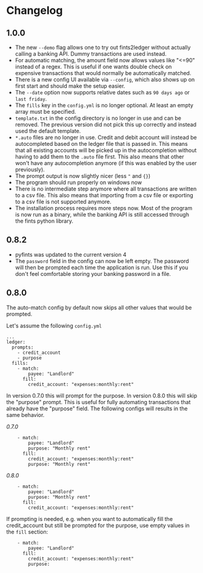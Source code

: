 # Changelog

## 1.0.0
* The new `--demo` flag allows one to try out fints2ledger without actually calling a banking API. Dummy transactions are used instead.
* For automatic matching, the amount field now allows values like "<=90" instead of a regex. This is useful if one wants double check on expensive transactions that would normally be automatically matched.
* There is a new config UI available via `--config`, which also shows up on first start and should make the setup easier.
* The `--date` option now supports relative dates such as `90 days ago` or `last friday`.
* The `fills` key in the `config.yml` is no longer optional. At least an empty array must be specified.
* `template.txt` in the config directory is no longer in use and can be removed. The previous version did not pick this up correctly and instead used the default template.
* `*.auto` files are no longer in use. Credit and debit account will instead be autocompleted based on the ledger file that is passed in. This means that all existing accounts will be picked up in the autocompletion without having to add them to the `.auto` file first. This also means that other won't have any autocompletion anymore (if this was enabled by the user previously).
* The prompt output is now slightly nicer (less `"` and `{}`)
* The program should run properly on windows now
* There is no intermediate step anymore where all transactions are written to a csv file. This also means that importing from a csv file or exporting to a csv file is not supported anymore.
* The installation process requires more steps now. Most of the program is now run as a binary, while the banking API is still accessed through the fints python library.

## 0.8.2

* pyfints was updated to the current version 4
* The `password` field in the config can now be left empty. The password will then be prompted each time the application is run. Use this if you don't feel comfortable storing your banking password in a file.

## 0.8.0

The auto-match config by default now skips all other values that would be prompted.


Let's assume the following `config.yml`
```
...
ledger:
  prompts: 
    - credit_account
    - purpose
  fills:
    - match:
        payee: "Landlord"
      fill:
        credit_account: "expenses:monthly:rent"
```
In version 0.7.0 this will prompt for the purpose. In version 0.8.0 this will skip the "purpose" prompt.
This is useful for fully automating transactions that already have the "purpose" field. The following configs will results in the same behavior.

_0.7.0_
```
    - match:
        payee: "Landlord"
        purpose: "Monthly rent"
      fill:
        credit_account: "expenses:monthly:rent"
        purpose: "Monthly rent"
```
_0.8.0_
```
    - match:
        payee: "Landlord"
        purpose: "Monthly rent"
      fill:
        credit_account: "expenses:monthly:rent"
```

If prompting is needed, e.g. when you want to automatically fill the credit_account but still be prompted for the purpose, use empty values in the `fill` section:
```
    - match:
        payee: "Landlord"
      fill:
        credit_account: "expenses:monthly:rent"
        purpose:
```